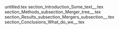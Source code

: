 untitled.tex
section_Introduction_Some_text__.tex
section_Methods_subsection_Merger_tree__.tex
section_Results_subsection_Mergers_subsection__.tex
section_Conclusions_What_do_we__.tex
